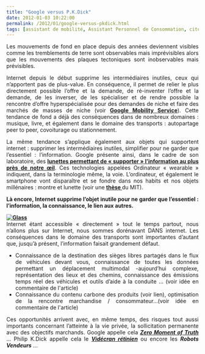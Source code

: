 ```yaml
---
title: "Google versus P.K.Dick"
date: 2012-01-03 10:22:00
permalink: /2012/01/google-versus-pkdick.html
tags: [assistant de mobilité, Assistant Personnel de Consommation, citoyen, Dell, google, holoptisme, intelligence collective, internet des objets, MIT, Service de mobilité, téléphone, transition générationnelle]
---
```


<p style="text-align: justify">Les mouvements de fond en place depuis des années deviennent visibles comme les tremblements de terre sont observables mais imprévisibles alors que les mouvements des plaques tectoniques sont inobservables mais prévisibles.</p> <p style="text-align: justify">Internet depuis le début supprime les intermédiaires inutiles, ceux qui n’apportent pas de plus-value. En conséquence, il permet de relier le plus directement possible l’offre et la demande, de ré-inventer l’offre et la demande, de les inverser, de les spécialiser et de rendre possible la rencontre d’offre hyperspécialisée pour des demandes de niche et faire des marchés de masses de niche (voir <a href="https://gabrielplassat.github.io/transportsdufutur/2011/07/google-mobility-service-et-si-nous-le-faisions-sans-attendre-.html" target="_blank"><strong>Google Mobility Service</strong></a>). Cette tendance de fond a déjà des conséquences dans de nombreux domaines : musique, livre, et également dans le domaine des transports : autopartage peer to peer, covoiturage ou stationnement.</p> <p style="text-align: justify">La même tendance s’applique également aux objets qui supportent internet : supprimer les intermédiaires inutiles, simplifier pour ne garder que l’essentiel : l’information. Google présente ainsi, dans le cadre de son laboratoire, des <a href="http://ht.ly/8fs87" target="_blank"><strong>lunettes permettant de « supporter » l’information au plus près de notre œil</strong></a>. Ces technologies appelées Ordinateur « wearable » indiquent, dans la terminologie même, la voie. L’ordinateur, et également le smartphone vont disparaître et se fondre dans nos habits et nos objets millénaires : montre et lunette (voir une <a href="http://www.media.mit.edu/wearables/mithril/memory-glasses.html" target="_blank"><strong>thèse </strong></a>du MIT).</p> <p style="text-align: justify"><strong>Là encore, Internet supprime l’objet inutile pour ne garder que l’essentiel : l’information, la connaissance, le lien aux autres.</strong></p> <p style="text-align: justify"><strong> <a href="https://gabrielplassat.github.io/transportsdufutur/wp-content/uploads/sites/6/old/6a0120a66d2ad4970b01675fd84e3c970b-800wi.jpg" rel="lightbox"><img alt="Glass" class="asset  asset-image at-xid-6a0120a66d2ad4970b01675fd84e3c970b" src="/wp-content/uploads/sites/6/old/6a0120a66d2ad4970b01675fd84e3c970b-320wi.jpg" style="margin-left: auto;margin-right: auto" title="Glass" /></a><br /></strong>Internet étant accessible « directement » tout le temps partout, nous n’allons plus sur Internet, nous sommes dorénavant DANS internet. Les conséquences dans le domaine des transports sont importantes d’autant que, jusqu’à présent, l’information faisait grandement défaut.</p> <ul style="text-align: justify"> <li>Connaissance de la destination des sièges libres partagés dans le flux de véhicules devant vous, connaissance de toutes les données permettant un déplacement multimodal -aujourd’hui complexe, représentation des lieux et des chemins, connaissance des émissions temps réel des véhicules et outils d’aide à la conduite … (voir idée en commentaire de l'article)</li> <li>Connaissance du contenu carbone des produits (voir lien), optimisation de la rencontre marchandise / consommateur…(voir idée en commentaire de l'article)</li> </ul> <p style="text-align: justify">Ces opportunités arrivent avec, en même temps, des risques tout aussi importants concernant l’atteinte à la vie privée, la sollicitation permanente avec des objectifs marchands. Google appelle cela <a href="https://gabrielplassat.github.io/transportsdufutur/2011/11/google-zero-moment-of-truth.html" target="_blank"><strong><em>Zero Moment of Truth</em></strong></a> … Philip K.Dick appelle cela le <strong><em><a href="http://www.amazon.fr/Immunite-mirages-Philip-K-Dick/dp/207031586X" target="_blank">Vidécran rétinien</a></em></strong> ou encore les <strong><em>Robots Vendeurs</em></strong> …</p>
